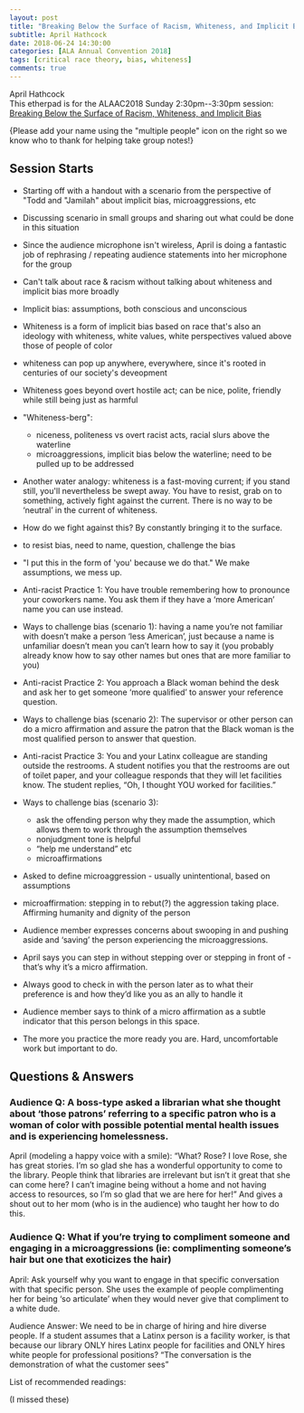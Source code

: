 ```yaml
---
layout: post
title: "Breaking Below the Surface of Racism, Whiteness, and Implicit Bias"
subtitle: April Hathcock
date: 2018-06-24 14:30:00
categories: [ALA Annual Convention 2018]
tags: [critical race theory, bias, whiteness]
comments: true
---
```

  

April Hathcock  
This etherpad is for the ALAAC2018 Sunday 2:30pm--3:30pm session: 
[Breaking Below the Surface of Racism, Whiteness, and Implicit Bias](https://www.eventscribe.com//2018/ALA-Annual/fsPopup.asp?Mode=presInfo&PresentationID=352249)

{Please add your name using the "multiple people" icon on the right so we know who to thank for helping take group notes!}  

## Session Starts  

- Starting off with a handout with a scenario from the perspective of "Todd and "Jamilah" about implicit bias, microaggressions, etc  
- Discussing scenario in small groups and sharing out what could be done in this situation  
- Since the audience microphone isn't wireless, April is doing a fantastic job of rephrasing / repeating audience statements into her microphone for the group  
- Can't talk about race & racism without talking about whiteness and implicit bias more broadly  

- Implicit bias: assumptions, both conscious and unconscious  
- Whiteness is a form of implicit bias based on race that's also an ideology with whiteness, white values, white perspectives valued above those of people of color  

- whiteness can pop up anywhere, everywhere, since it's rooted in centuries of our society's deveopment  

- Whiteness goes beyond overt hostile act; can be nice, polite, friendly while still being just as harmful  

- "Whiteness-berg":  
  - niceness, politeness vs overt racist acts, racial slurs above the waterline  
  - microaggressions, implicit bias below the waterline; need to be pulled up to be addressed  

- Another water analogy: whiteness is a fast-moving current; if you stand still, you'll nevertheless be swept away. You have to resist, grab on to something, actively fight against the current.  There is no way to be ‘neutral’ in the current of whiteness.  

- How do we fight against this? By constantly bringing it to the surface.  
- to resist bias, need to name, question, challenge the bias  
- "I put this in the form of 'you' because we do that." We make assumptions, we mess up.  
- Anti-racist Practice 1: You have trouble remembering how to pronounce your coworkers name. You ask them if they have a ‘more American’ name you can use instead.  

- Ways to challenge bias (scenario 1): having a name you’re not familiar with doesn’t make a person ‘less American’, just because a name is unfamiliar doesn’t mean you can’t learn how to say it (you probably already know how to say other names but ones that are more familiar to you)  

- Anti-racist Practice 2: You approach a Black woman behind the desk and ask her to get someone ‘more qualified’ to answer your reference question.  

- Ways to challenge bias (scenario 2): The supervisor or other person can do a micro affirmation and assure the patron that the Black woman is the most qualified person to answer that question.  

- Anti-racist Practice 3: You and your Latinx colleague are standing outside the restrooms. A student notifies you that the restrooms are out of toilet paper, and your colleague responds that they will let facilities know. The student replies, “Oh, I thought YOU worked for facilities.”  

- Ways to challenge bias (scenario 3):  
  - ask the offending person why they made the assumption, which allows them to work through the assumption themselves  
  - nonjudgment tone is helpful  
  - “help me understand” etc  
  - microaffirmations  

- Asked to define microaggression - usually unintentional, based on assumptions  
- microaffirmation: stepping in to rebut(?) the aggression taking place. Affirming humanity and dignity of the person  

- Audience member expresses concerns about swooping in and pushing aside and ‘saving’ the person experiencing the microaggressions. 
- April says you can step in without stepping over or stepping in front of - that’s why it’s a micro affirmation.  

- Always good to check in with the person later as to what their preference is and how they’d like you as an ally to handle it  

- Audience member says to think of a micro affirmation as a subtle indicator that this person belongs in this space.  

- The more you practice the more ready you are. Hard, uncomfortable work but important to do.  

## Questions & Answers  

### Audience Q: A boss-type asked a librarian what she thought about ‘those patrons’ referring to a specific patron who is a woman of color with possible potential mental health issues and is experiencing homelessness.  

April (modeling a happy voice with a smile): “What? Rose? I love Rose, she has great stories. I’m so glad she has a wonderful opportunity to come to the library. People think that libraries are irrelevant but isn’t it great that she can come here? I can’t imagine being without a home and not having access to resources, so I’m so glad that we are here for her!” And gives a shout out to her mom (who is in the audience) who taught her how to do this.  

### Audience Q: What if you’re trying to compliment someone and engaging in a microaggressions (ie: complimenting someone’s hair but one that exoticizes the hair)  

April: Ask yourself why you want to engage in that specific conversation with that specific person. She uses the example of people complimenting her for being ‘so articulate’ when they would never give that compliment to a white dude.  

Audience Answer: We need to be in charge of hiring and hire diverse people. If a student assumes that a Latinx person is a facility worker, is that because our library ONLY hires Latinx people for facilities and ONLY hires white people for professional positions? “The conversation is the demonstration of what the customer sees”  

List of recommended readings:  

(I missed these)  
